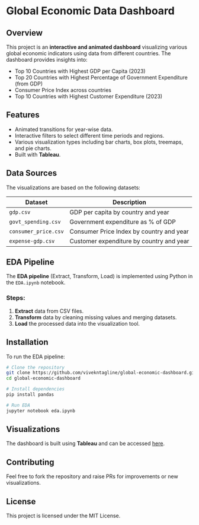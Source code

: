 # Global Economic Data Dashboard

## Overview
This project is an **interactive and animated dashboard** visualizing various global economic indicators using data from different countries. The dashboard provides insights into:

- Top 10 Countries with Highest GDP per Capita (2023)
- Top 20 Countries with Highest Percentage of Government Expenditure (from GDP)
- Consumer Price Index across countries
- Top 10 Countries with Highest Customer Expenditure (2023)

## Features
- Animated transitions for year-wise data.
- Interactive filters to select different time periods and regions.
- Various visualization types including bar charts, box plots, treemaps, and pie charts.
- Built with **Tableau**.

## Data Sources
The visualizations are based on the following datasets:

| Dataset               | Description                     |
|---------------------|--------------------------------|
| `gdp.csv`           | GDP per capita by country and year |
| `govt_spending.csv` | Government expenditure as % of GDP |
| `consumer_price.csv` | Consumer Price Index by country and year |
| `expense-gdp.csv`    | Customer expenditure by country and year |

## EDA Pipeline
The **EDA pipeline** (Extract, Transform, Load) is implemented using Python in the `EDA.ipynb` notebook.

### Steps:
1. **Extract** data from CSV files.
2. **Transform** data by cleaning missing values and merging datasets.
3. **Load** the processed data into the visualization tool.

## Installation
To run the EDA pipeline:

```bash
# Clone the repository
git clone https://github.com/vivekntagline/global-economic-dashboard.git
cd global-economic-dashboard

# Install dependencies
pip install pandas

# Run EDA
jupyter notebook eda.ipynb
```

## Visualizations
The dashboard is built using **Tableau** and can be accessed [here](https://public.tableau.com/app/profile/vivek.nakrani/viz/GlobalEconomicData_17410875190210/Dashboard). 

## Contributing
Feel free to fork the repository and raise PRs for improvements or new visualizations.

## License
This project is licensed under the MIT License.
